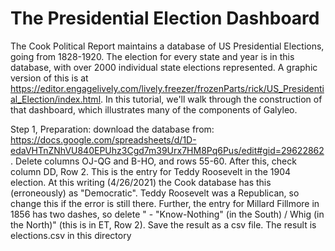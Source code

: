 # The Presidential Election Dashboard
The Cook Political Report maintains a database of US Presidential Elections, going from 1828-1920.  The election for every state
and year is in this database, with over 2000 individual state elections represented.  A graphic version of this is at
https://editor.engagelively.com/lively.freezer/frozenParts/rick/US_Presidential_Election/index.html.  In this tutorial, we'll
walk through the construction of that dashboard, which illustrates many of the components of Galyleo.

Step 1, Preparation: download the database from: https://docs.google.com/spreadsheets/d/1D-edaVHTnZNhVU840EPUhz3Cgd7m39Urx7HM8Pq6Pus/edit#gid=29622862.  Delete columns OJ-QG and B-HO, and rows 55-60.  After this, check column DD, Row 2.   This is the entry for Teddy Roosevelt in the 1904 election.  At this writing (4/26/2021) the Cook database has this (erroneously) as "Democratic".  Teddy Roosevelt was a Republican, so change this if the error is still there.  Further, the entry for Millard Fillmore in 1856 has two dashes, so delete " - "Know-Nothing" (in the South) / Whig (in the North)" (this is in ET, Row 2).  Save the result as a csv file.  The result  is elections.csv in this directory
